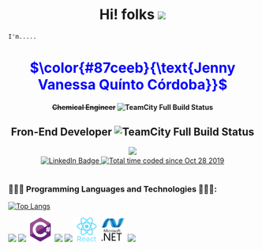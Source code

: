 # 
<h1 align="center">
  Hi! folks
  <img src="https://media.giphy.com/media/hvRJCLFzcasrR4ia7z/giphy.gif" width="30px"/>
</h1>

~~~
I'm.....
~~~

<h1 style="color:blue" align="center">
  $\color{#87ceeb}{\text{Jenny Vanessa Quínto Córdoba}}$
</h1>

<div align="center">
  <h4><s>Chemical Engineer</s> <img alt="TeamCity Full Build Status" src="https://img.shields.io/teamcity/build/e/bt343?label=experience&style=flat-square?style=for-the-badge"></h4>
  <h2>Fron-End Developer <img alt="TeamCity Full Build Status" src="https://img.shields.io/teamcity/build/e/bt347?style=for-the-badge"></h2> 
 
</div>

<div id="header" align="center">
  <img src="https://media.giphy.com/media/l0MYHkvc4xT5MnNOU/giphy.gif" width="700"/>
</div>
<div id="badges" align="center">
  <a href="https://www.linkedin.com/in/jenny-vanessa-quinto-cordoba-b11880143/" target="_blank" rel="noreferrer">
    <img src="https://img.shields.io/badge/LinkedIn-blue?style=for-the-badge&logo=linkedin&logoColor=white" alt="LinkedIn Badge"/>
  </a>
  <a href="https://wakatime.com/@6ae74d37-3546-4128-9856-7e3ae98d6e2d" target="_blank" rel="noreferrer">
    <img src="https://wakatime.com/badge/user/6ae74d37-3546-4128-9856-7e3ae98d6e2d.svg?style=for-the-badge"  alt="Total time coded since Oct 28 2019" />
  </a>
</div>

#
### 👩🏿‍💻 Programming Languages and Technologies 👩🏿‍💻:
[![Top Langs](https://github-readme-stats.vercel.app/api/top-langs/?username=jennyquinto&langs_count=8)](https://github.com/anuraghazra/github-readme-stats)
<div align="left">  
  <code><img width="10%" src="https://www.vectorlogo.zone/logos/python/python-ar21.svg"></code>
  <code><img width="10%" src="https://www.vectorlogo.zone/logos/java/java-ar21.svg"></code>
  <code><img width="50px" src="https://raw.githubusercontent.com/devicons/devicon/master/icons/csharp/csharp-original.svg"></code>
  <code><img width="10%" src="https://cdn.jsdelivr.net/gh/devicons/devicon/icons/microsoftsqlserver/microsoftsqlserver-plain-wordmark.svg"></code>
  <code><img width="10%" src="https://cdn.jsdelivr.net/gh/devicons/devicon/icons/mongodb/mongodb-original-wordmark.svg"></code>
  <code><img width="10%" src="https://raw.githubusercontent.com/devicons/devicon/master/icons/react/react-original-wordmark.svg"></code>
  <code><img width="10%" src="https://raw.githubusercontent.com/devicons/devicon/master/icons/dot-net/dot-net-original-wordmark.svg"></code>
  <code><img width="10%" src="https://cdn.jsdelivr.net/gh/devicons/devicon/icons/angularjs/angularjs-original.svg"></code>
  
</div>






